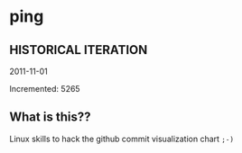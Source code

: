 # ping

## HISTORICAL ITERATION
2011-11-01

Incremented: 5265

## What is this?? 
Linux skills to hack the github commit visualization chart `;-)`

